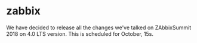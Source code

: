 # zabbix

We have decided to release all the changes we've talked on ZAbbixSummit 2018 on 4.0 LTS version.
This is scheduled for October, 15s. 
